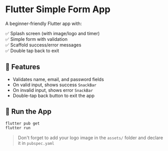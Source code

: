 # Flutter Simple Form App

A beginner-friendly Flutter app with:

✅ Splash screen (with image/logo and timer)  
✅ Simple form with validation  
✅ Scaffold success/error messages  
✅ Double tap back to exit

## 🧪 Features
- Validates name, email, and password fields
- On valid input, shows success `SnackBar`
- On invalid input, shows error `SnackBar`
- Double-tap back button to exit the app

## 🚀 Run the App

```bash
flutter pub get
flutter run
```

> Don't forget to add your logo image in the `assets/` folder and declare it in `pubspec.yaml`